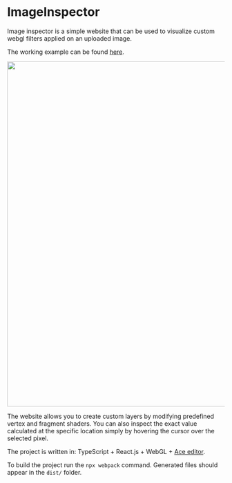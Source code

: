 # ImageInspector

Image inspector is a simple website that can be used to visualize custom webgl filters applied on an uploaded image.

The working example can be found [here](https://image-inspector.tomasz-rewak.com/).

<p align="center">
  <img src="https://github.com/TomaszRewak/ImageInspector/blob/master/about/example.gif?raw=true" width=800/>
</p>

The website allows you to create custom layers by modifying predefined vertex and fragment shaders. You can also inspect the exact value calculated at the specific location simply by hovering the cursor over the selected pixel.

The project is written in: TypeScript + React.js + WebGL + [Ace editor](https://github.com/ajaxorg/ace).

To build the project run the `npx webpack` command. Generated files should appear in the `dist/` folder.
